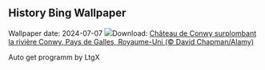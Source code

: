 ## History Bing Wallpaper
Wallpaper date: 2024-07-07
![](https://www.bing.com/th?id=OHR.ConwyRiver_FR-CA6980269240_UHD.jpg&w=1000)Download: [Château de Conwy surplombant la rivière Conwy, Pays de Galles, Royaume-Uni (© David Chapman/Alamy)](https://www.bing.com/th?id=OHR.ConwyRiver_FR-CA6980269240_UHD.jpg)

Auto get programm by LtgX
